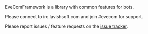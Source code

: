 EveComFramework is a library with common features for bots.

Please connect to irc.lavishsoft.com and join #evecom for support.

Please report issues / feature requests on the [issue tracker](http://git.eve-com.com/kaneda/EveComFramework/issues).
